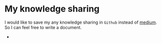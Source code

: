 # My knowledge sharing

I would like to save my any knowledge sharing in `Github` instead of [medium](my-medium). So I can feel free to write a document.

<!-- Link Referrence -->

- [my-medium]: https://medium.com/@araiva
